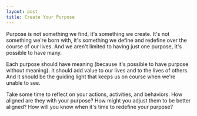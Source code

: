 ```yaml
---
layout: post
title: Create Your Purpose
---
```


Purpose is not something we find, it's something we create. It's not something we're born with, it's something we define and redefine over the course of our lives. And we aren't limited to having just one purpose, it's possible to have many.

Each purpose should have meaning (because it's possible to have purpose without meaning). It should add value to our lives and to the lives of others. And it should be the guiding light that keeps us on course when we're unable to see.

Take some time to reflect on your actions, activities, and behaviors. How aligned are they with your purpose? How might you adjust them to be better aligned? How will you know when it's time to redefine your purpose?